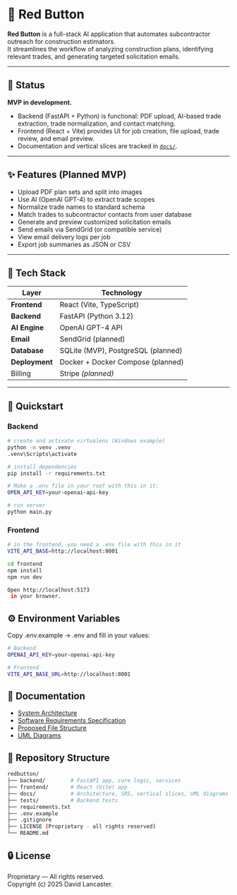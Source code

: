 # 🔴 Red Button

**Red Button** is a full-stack AI application that automates subcontractor outreach for construction estimators.  
It streamlines the workflow of analyzing construction plans, identifying relevant trades, and generating targeted solicitation emails.

---

## 🚧 Status

**MVP in development.**  
- Backend (FastAPI + Python) is functional: PDF upload, AI-based trade extraction, trade normalization, and contact matching.  
- Frontend (React + Vite) provides UI for job creation, file upload, trade review, and email preview.  
- Documentation and vertical slices are tracked in [`docs/`](docs/).

---

## ✨ Features (Planned MVP)

- Upload PDF plan sets and split into images  
- Use AI (OpenAI GPT-4) to extract trade scopes  
- Normalize trade names to standard schema  
- Match trades to subcontractor contacts from user database  
- Generate and preview customized solicitation emails  
- Send emails via SendGrid (or compatible service)  
- View email delivery logs per job  
- Export job summaries as JSON or CSV  

---

## 🧱 Tech Stack

| Layer        | Technology                |
|--------------|---------------------------|
| **Frontend** | React (Vite, TypeScript)  |
| **Backend**  | FastAPI (Python 3.12)     |
| **AI Engine**| OpenAI GPT-4 API          |
| **Email**    | SendGrid (planned)        |
| **Database** | SQLite (MVP), PostgreSQL (planned) |
| **Deployment** | Docker + Docker Compose (planned) |
| Billing      | Stripe *(planned)*        |

---

## 🚀 Quickstart

### Backend

```bash
# create and activate virtualenv (Windows example)
python -m venv .venv
.venv\Scripts\activate

# install dependencies
pip install -r requirements.txt

# Make a .env file in your root with this in it:
OPEN_API_KEY=your-openai-api-key

# run server
python main.py

```
### Frontend

```bash
# in the frontend, you need a .env file with this in it
VITE_API_BASE=http://localhost:8001

cd frontend
npm install
npm run dev

Open http://localhost:5173
 in your browser.
```

## ⚙️ Environment Variables
Copy .env.example → .env and fill in your values:

```bash
# Backend
OPENAI_API_KEY=your-openai-api-key

# Frontend
VITE_API_BASE_URL=http://localhost:8001

```

## 📄 Documentation

- [System Architecture](docs/architecture.md)
- [Software Requirements Specification](docs/srs.md)
- [Proposed File Structure](docs/file_structure.md)
- [UML Diagrams](docs/uml/)


## 📁 Repository Structure

```bash
redbutton/
├── backend/        # FastAPI app, core logic, services
├── frontend/       # React (Vite) app
├── docs/           # Architecture, SRS, vertical slices, UML diagrams
├── tests/          # Backend tests
├── requirements.txt
├── .env.example
├── .gitignore
├── LICENSE (Proprietary - all rights reserved)
└── README.md

```

## 🔒 License
Proprietary — All rights reserved.  
Copyright (c) 2025 David Lancaster.
